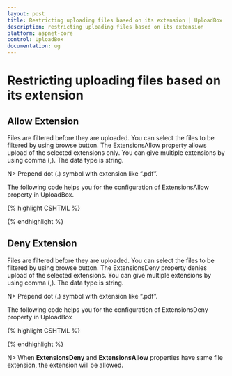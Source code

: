 ```yaml
---
layout: post
title: Restricting uploading files based on its extension | UploadBox | ASP.NET Core | Syncfusion
description: restricting uploading files based on its extension
platform: aspnet-core
control: UploadBox
documentation: ug
---
```


# Restricting uploading files based on its extension

## Allow Extension

Files are filtered before they are uploaded. You can select the files to be filtered by using browse button. The ExtensionsAllow property allows upload of the selected extensions only. You can give multiple extensions by using comma (,).  The data type is string.

N> Prepend dot (.) symbol with extension like “.pdf”.

The following code helps you for the configuration of ExtensionsAllow property in UploadBox. 

{% highlight CSHTML %}

<ej-upload-box id="UploadDefault" save-url="//mvc.syncfusion.com/Services/FileUpload/UploadBox/saveFiles" remove-url="//mvc.syncfusion.com/Services/FileUpload/UploadBox/removeFiles" extensions-allow=".docx,.pdf"></ej-upload-box>

{% endhighlight %}

## Deny Extension

Files are filtered before they are uploaded. You can select the files to be filtered by using browse button. The ExtensionsDeny property denies upload of the selected extensions. You can give multiple extensions by using comma (,).  The data type is string.

N> Prepend dot (.) symbol with extension like “.pdf”.

The following code helps you for the configuration of ExtensionsDeny property in UploadBox

{% highlight CSHTML %}

<ej-upload-box id="UploadDefault" save-url="//mvc.syncfusion.com/Services/FileUpload/UploadBox/saveFiles" remove-url="//mvc.syncfusion.com/Services/FileUpload/UploadBox/removeFiles" extensions-deny=".docx,.pdf"></ej-upload-box>

{% endhighlight %}

N> When **ExtensionsDeny** and **ExtensionsAllow** properties have same file extension, the extension will be allowed.
